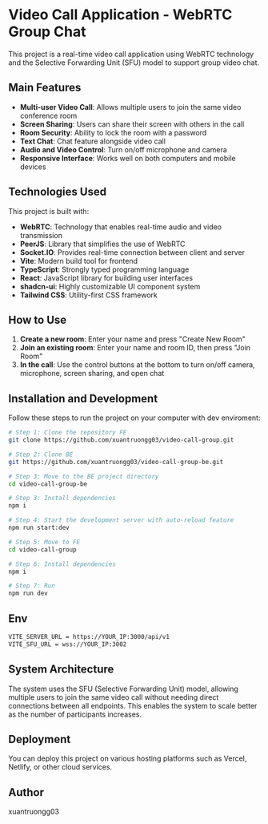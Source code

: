 # Video Call Application - WebRTC Group Chat

This project is a real-time video call application using WebRTC technology and the Selective Forwarding Unit (SFU) model to support group video chat.

## Main Features

- **Multi-user Video Call**: Allows multiple users to join the same video conference room
- **Screen Sharing**: Users can share their screen with others in the call
- **Room Security**: Ability to lock the room with a password
- **Text Chat**: Chat feature alongside video call
- **Audio and Video Control**: Turn on/off microphone and camera
- **Responsive Interface**: Works well on both computers and mobile devices

## Technologies Used

This project is built with:

- **WebRTC**: Technology that enables real-time audio and video transmission
- **PeerJS**: Library that simplifies the use of WebRTC
- **Socket.IO**: Provides real-time connection between client and server
- **Vite**: Modern build tool for frontend
- **TypeScript**: Strongly typed programming language
- **React**: JavaScript library for building user interfaces
- **shadcn-ui**: Highly customizable UI component system
- **Tailwind CSS**: Utility-first CSS framework

## How to Use

1. **Create a new room**: Enter your name and press "Create New Room"
2. **Join an existing room**: Enter your name and room ID, then press "Join Room"
3. **In the call**: Use the control buttons at the bottom to turn on/off camera, microphone, screen sharing, and open chat

## Installation and Development

Follow these steps to run the project on your computer with dev enviroment:

```sh
# Step 1: Clone the repository FE
git clone https://github.com/xuantruongg03/video-call-group.git

# Step 2: Clone BE
git https://github.com/xuantruongg03/video-call-group-be.git

# Step 3: Move to the BE project directory
cd video-call-group-be

# Step 3: Install dependencies
npm i

# Step 4: Start the development server with auto-reload feature
npm run start:dev

# Step 5: Move to FE
cd video-call-group

# Step 6: Install dependencies
npm i

# Step 7: Run
npm run dev
```

## Env
```sh
VITE_SERVER_URL = https://YOUR_IP:3000/api/v1
VITE_SFU_URL = wss://YOUR_IP:3002
```

## System Architecture

The system uses the SFU (Selective Forwarding Unit) model, allowing multiple users to join the same video call without needing direct connections between all endpoints. This enables the system to scale better as the number of participants increases.

## Deployment

You can deploy this project on various hosting platforms such as Vercel, Netlify, or other cloud services.

## Author

xuantruongg03
